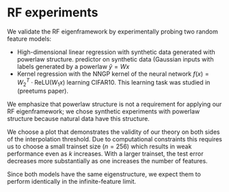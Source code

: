 # RF experiments

We validate the RF eigenframework by experimentally probing two random feature models:
* High-dimensional linear regression with synthetic data generated with powerlaw structure.  predictor on synthetic data (Gaussian inputs with labels generated by a powerlaw $\hat y = Wx$ 
* Kernel regression with the NNGP kernel of the neural network $f(x)=W_2^T\cdot\mathrm{ReLU}(W_1 x)$ learning CIFAR10. This learning task was studied in (preetums paper). 

We emphasize that powerlaw structure is not a requirement for applying our RF eigenframework; we chose synthetic experiments with powerlaw structure because natural data have this structure.

We choose a plot that demonstrates the validity of our theory on both sides of the interpolation threshold. Due to computational constraints this requires us to choose a small trainset size ($n=256$) which results in weak performance even as $k$ increases. With a larger trainset, the test error decreases more substantially as one increases the number of features.

Since both models have the same eigenstructure, we expect them to perform identically in the infinite-feature limit.